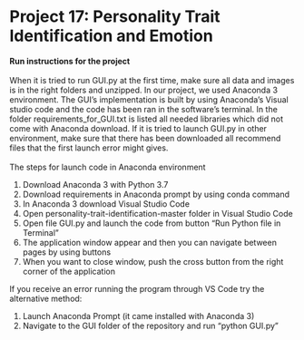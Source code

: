 # Project 17: Personality Trait Identification and Emotion

**Run instructions for the project**\
\
When it is tried to run GUI.py at the first time, make sure all data and images is in the right folders and unzipped. In our project, we used Anaconda 3 environment. The GUI’s implementation is built by using Anaconda’s Visual studio code and the code has been ran in the software’s terminal. In the folder requirements_for_GUI.txt is listed all needed libraries which did not come with Anaconda download. If it is tried to launch GUI.py in other environment, make sure that there has been downloaded all recommend files that the first launch error might gives.\
\
The steps for launch code in Anaconda environment

1. Download Anaconda 3 with Python 3.7
2. Download requirements in Anaconda prompt by using conda command
3. In Anaconda 3 download Visual Studio Code
4. Open personality-trait-identification-master folder  in Visual Studio Code
5. Open file GUI.py and launch the code from button “Run Python file in Terminal”
6. The application window appear and then you can navigate between pages by using buttons
7. When you want to close window, push the cross button from the right corner of the application

If you receive an error running the program through VS Code try the alternative method:
1. Launch Anaconda Prompt (it came installed with Anaconda 3)
2. Navigate to the GUI folder of the repository and run “python GUI.py”
